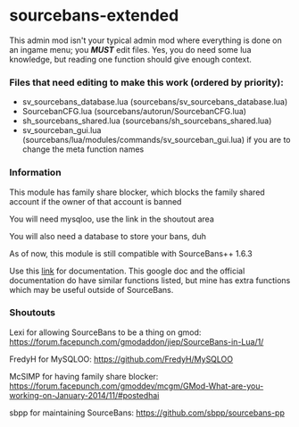 # sourcebans-extended
This admin mod isn't your typical admin mod where everything is done on an ingame menu; you ***MUST*** edit files. Yes, you do need some lua knowledge, but reading one function should give enough context.

### Files that need editing to make this work (ordered by priority):

* sv_sourcebans_database.lua (sourcebans/sv_sourcebans_database.lua)
* SourcebanCFG.lua (sourcebans/autorun/SourcebanCFG.lua)
* sh_sourcebans_shared.lua (sourcebans/sh_sourcebans_shared.lua)
* sv_sourceban_gui.lua (sourcebans/lua/modules/commands/sv_sourceban_gui.lua) if you are to change the meta function names

### Information

This module has family share blocker, which blocks the family shared account if the owner of that account is banned

You will need mysqloo, use the link in the shoutout area

You will also need a database to store your bans, duh

As of now, this module is still compatible with SourceBans++ 1.6.3

Use this [link](https://drive.google.com/open?id=1NrgjutfWg1Ov8pvI_FMgfE98lDhN3rIMF7OPEbN5foU) for documentation. This google doc and the official documentation do have similar functions listed, but mine has extra functions which may be useful outside of SourceBans.

### Shoutouts

Lexi for allowing SourceBans to be a thing on gmod: https://forum.facepunch.com/gmodaddon/jiep/SourceBans-in-Lua/1/

FredyH for MySQLOO: https://github.com/FredyH/MySQLOO

McSIMP for having family share blocker: https://forum.facepunch.com/gmoddev/mcgm/GMod-What-are-you-working-on-January-2014/11/#postedhai

sbpp for maintaining SourceBans: https://github.com/sbpp/sourcebans-pp
